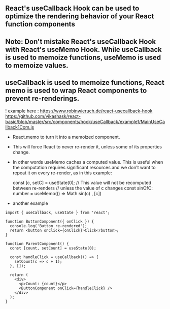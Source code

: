 ## React's useCallback Hook can be used to optimize the rendering behavior of your React function components

## Note: Don't mistake React's useCallback Hook with React's useMemo Hook. While useCallback is used to memoize functions, useMemo is used to memoize values.

## useCallback is used to memoize functions, React memo is used to wrap React components to prevent re-renderings.

! example here : https://www.robinwieruch.de/react-usecallback-hook
https://github.com/vikashask/react-basic/blob/master/src/components/hook/useCallback/example1/MainUseCallback1Com.js

- React.memo to turn it into a memoized component.
- This will force React to never re-render it, unless some of its properties change.
- In other words useMemo caches a computed value. This is useful when the computation requires significant resources and we don’t want to repeat it on every re-render, as in this example:

  const [c, setC] = useState(0);
  // This value will not be recomputed between re-renders
  // unless the value of c changes
  const sinOfC: number = useMemo(() => Math.sin(c) , [c])


- another example 
```
import { useCallback, useState } from 'react';

function ButtonComponent({ onClick }) {
  console.log('Button re-rendered');
  return <button onClick={onClick}>Click</button>;
}

function ParentComponent() {
  const [count, setCount] = useState(0);

  const handleClick = useCallback(() => {
    setCount(c => c + 1);
  }, []);

  return (
    <div>
      <p>Count: {count}</p>
      <ButtonComponent onClick={handleClick} />
    </div>
  );
}

```